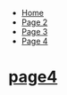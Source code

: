 <ul class="breadcrumb">
  <li><a href="index.html">Home</a></li>
  <li><a href="page2.html">Page 2</a></li>
  <li><a href="page3.html">Page 3</li>
  <li>Page 4</li> 
</ul>
<h1> page4 </h1>
